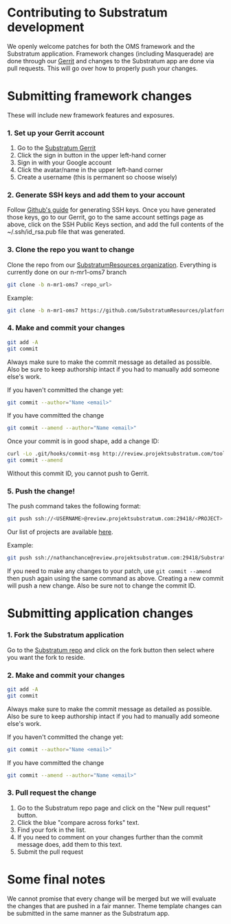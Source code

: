 # Contributing to Substratum development

We openly welcome patches for both the OMS framework and the Substratum application.
Framework changes (including Masquerade) are done through our [Gerrit](http://review.projektsubstratum.com/) and changes
to the Substratum app are done via pull requests. This will go over how to
properly push your changes.

# Submitting framework changes

These will include new framework features and exposures.

### 1. Set up your Gerrit account

1. Go to the [Substratum Gerrit](http://review.projektsubstratum.com/)
2. Click the sign in button in the upper left-hand corner
3. Sign in with your Google account
4. Click the avatar/name in the upper left-hand corner
5. Create a username (this is permanent so choose wisely)

### 2. Generate SSH keys and add them to your account

Follow [Github's guide](https://help.github.com/articles/generating-a-new-ssh-key-and-adding-it-to-the-ssh-agent/) for generating SSH keys. Once you have generated those keys,
go to our Gerrit, go to the same account settings page as above, click on the
SSH Public Keys section, and add the full contents of the ~/.ssh/id_rsa.pub file
that was generated.

### 3. Clone the repo you want to change

Clone the repo from our [SubstratumResources organization](https://github.com/SubstratumResources). Everything is currently
done on our n-mr1-oms7 branch

```bash
git clone -b n-mr1-oms7 <repo_url>
```

Example:
```bash
git clone -b n-mr1-oms7 https://github.com/SubstratumResources/platform_frameworks_base
```

### 4. Make and commit your changes

```bash
git add -A
git commit
```

Always make sure to make the commit message as detailed as possible. Also be sure
to keep authorship intact if you had to manually add someone else's work.

If you haven't committed the change yet:
```bash
git commit --author="Name <email>"
```

If you have committed the change
```bash
git commit --amend --author="Name <email>"
```

Once your commit is in good shape, add a change ID:

```bash
curl -Lo .git/hooks/commit-msg http://review.projektsubstratum.com/tools/hooks/commit-msg
git commit --amend
```

Without this commit ID, you cannot push to Gerrit.

### 5. Push the change!

The push command takes the following format:

```bash
git push ssh://<USERNAME>@review.projektsubstratum.com:29418/<PROJECT> HEAD:refs/for/<BRANCH>
```

Our list of projects are available [here](http://review.projektsubstratum.com/#/admin/projects/).

Example:
```bash
git push ssh://nathanchance@review.projektsubstratum.com:29418/SubstratumResources/platform_frameworks_base HEAD:refs/for/n-mr1-oms7
```

If you need to make any changes to your patch, use `git commit --amend` then push
again using the same command as above. Creating a new commit will push a new
change. Also be sure not to change the commit ID.


# Submitting application changes

### 1. Fork the Substratum application

Go to the [Substratum repo](https://github.com/nicholaschum/substratum) and click on the fork button then select where you want
the fork to reside.

### 2. Make and commit your changes

```bash
git add -A
git commit
```

Always make sure to make the commit message as detailed as possible. Also be sure
to keep authorship intact if you had to manually add someone else's work.

If you haven't committed the change yet:
```bash
git commit --author="Name <email>"
```

If you have committed the change
```bash
git commit --amend --author="Name <email>"
```

### 3. Pull request the change

1. Go to the Substratum repo page and click on the "New pull request" button.
2. Click the blue "compare across forks" text.
3. Find your fork in the list.
4. If you need to comment on your changes further than the commit message does, add them to this text.
5. Submit the pull request


# Some final notes

We cannot promise that every change will be merged but we will evaluate the changes
that are pushed in a fair manner. Theme template changes can be submitted in the
same manner as the Substratum app.
